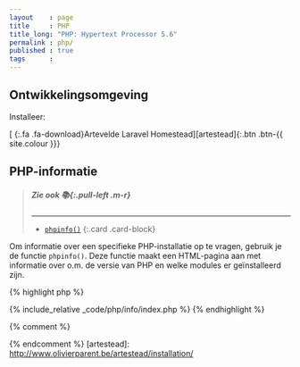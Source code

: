 ```yaml
---
layout    : page
title     : PHP
title_long: "PHP: Hypertext Processor 5.6"
permalink : php/
published : true
tags      :
---
```


Ontwikkelingsomgeving
---------------------

Installeer:

[*&nbsp;*{:.fa .fa-download}Artevelde Laravel Homestead][artestead]{:.btn .btn-{{ site.colour }}}

PHP-informatie
--------------

> ##### Zie ook *:books:*{:.pull-left .m-r}
> ---
> - [`phpinfo()`](http://php.net/phpinfo)
{:.card .card-block}

Om informatie over een specifieke PHP-installatie op te vragen, gebruik je de functie `phpinfo()`. Deze functie maakt een HTML-pagina aan met informatie over o.m. de versie van PHP en welke modules er geïnstalleerd zijn.

{% highlight php %}
<!-- info/index.php -->
{% include_relative _code/php/info/index.php %}
{% endhighlight %}


{% comment %}
<!-- ⚓ Hyperlinks -->
{% endcomment %}
[artestead]:                http://www.olivierparent.be/artestead/installation/
